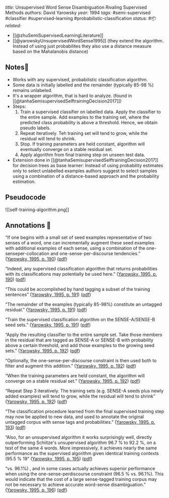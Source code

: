 *title:* Unsupervised Word Sense Disambiguation Rivaling Supervised Methods
*authors:* David Yarowsky
*year:* 1994
*tags:* #semi-supervised #classifier #supervised-learning #probabilistic-classification 
*status:* #📦 
*related:*
- [[@zhuSemiSupervisedLearningLiterature]]
- [[@yarowskyUnsupervisedWordSense1995]] (they extend the algorithm. Instead of using just probabilites they also use a distance measure based on the Mahalanobis distance)

## Notes📍
- Works with any supervised, probabilistic classification algorithm.
- Some data is initially labelled and the remainder (typically 85-98 %) remains unlabeled.
- It's a wrapper algorithm, that is hard to analyze. (found in [[@tanhaSemisupervisedSelftrainingDecision2017]])
- Steps:
	1. Train a supervised classifier on labelled data. Apply the classifier to the entire sample. Add examples to the training set, where the predicted class probability is above a threshold. Hence, we obtain pseudo labels.
	2. Repeat iteratively. Teh training set will tend to grow, while the residual will tend to shrink.
	3. Stop. If training parameters are held constant, algorithm will eventually converge on a stable residual set.
	4. Apply algorithm from final training step on unseen test data.
- Extension done in [[@tanhaSemisupervisedSelftrainingDecision2017]] for decision trees as base learner: Instead of using probability estimates only to select unlabelled examples authors suggest to select samples using a combination of a distance-based approach and the probability estimation. 

## Pseudocode
![[self-training-algorithm.png]]

## Annotations 📖

“If one begins with a small set of seed examples representative of two senses of a word, one can incrementally augment these seed examples with additional examples of each sense, using a combination of the one-senseper-collocation and one-sense-per-discourse tendencies.” ([Yarowsky, 1995, p. 190](zotero://select/library/items/RUPT7G2Y)) ([pdf](zotero://open-pdf/library/items/BJB2UFED?page=2&annotation=8E6UHIZS))

“Indeed, any supervised classification algorithm that returns probabilities with its classifications may potentially be used here.” ([Yarowsky, 1995, p. 190](zotero://select/library/items/RUPT7G2Y)) ([pdf](zotero://open-pdf/library/items/BJB2UFED?page=2&annotation=G6N4IZV9))

“This could be accomplished by hand tagging a subset of the training sentences” ([Yarowsky, 1995, p. 191](zotero://select/library/items/RUPT7G2Y)) ([pdf](zotero://open-pdf/library/items/BJB2UFED?page=3&annotation=CIBF7H73))

“The remainder of the examples (typically 85-98%) constitute an untagged residual.” ([Yarowsky, 1995, p. 191](zotero://select/library/items/RUPT7G2Y)) ([pdf](zotero://open-pdf/library/items/BJB2UFED?page=3&annotation=VYSULHTM))

“Train the supervised classification algorithm on the SENSE-A/SENSE-B seed sets.” ([Yarowsky, 1995, p. 191](zotero://select/library/items/RUPT7G2Y)) ([pdf](zotero://open-pdf/library/items/BJB2UFED?page=3&annotation=3U6E8MSK))

“Apply the resulting classifier to the entire sample set. Take those members in the residual that are tagged as SENSE-A or SENSE-B with probability above a certain threshold, and add those examples to the growing seed sets.” ([Yarowsky, 1995, p. 192](zotero://select/library/items/RUPT7G2Y)) ([pdf](zotero://open-pdf/library/items/BJB2UFED?page=4&annotation=2JZLN84D))

“Optionally, the one-sense-per-discourse constraint is then used both to filter and augment this addition.” ([Yarowsky, 1995, p. 192](zotero://select/library/items/RUPT7G2Y)) ([pdf](zotero://open-pdf/library/items/BJB2UFED?page=4&annotation=4NMNNSI6))

“When the training parameters are held constant, the algorithm will converge on a stable residual set.” ([Yarowsky, 1995, p. 192](zotero://select/library/items/RUPT7G2Y)) ([pdf](zotero://open-pdf/library/items/BJB2UFED?page=4&annotation=ITD7FHRK))

“Repeat Step 3 iteratively. The training sets (e.g. SENSE-A seeds plus newly added examples) will tend to grow, while the residual will tend to shrink” ([Yarowsky, 1995, p. 192](zotero://select/library/items/RUPT7G2Y)) ([pdf](zotero://open-pdf/library/items/BJB2UFED?page=4&annotation=8WXE69Z4))

“The classification procedure learned from the final supervised training step may now be applied to new data, and used to annotate the original untagged corpus with sense tags and probabilities.” ([Yarowsky, 1995, p. 193](zotero://select/library/items/RUPT7G2Y)) ([pdf](zotero://open-pdf/library/items/BJB2UFED?page=5&annotation=HNWDELQY))

“Also, for an unsupervised algorithm it works surprisingly well, directly outperforming Schiitze's unsupervised algorithm 96.7 % to 92.2 %, on a test of the same 4 words. More impressively, it achieves nearly the same performance as the supervised algorithm given identical training contexts (95.5 % 19” ([Yarowsky, 1995, p. 195](zotero://select/library/items/RUPT7G2Y)) ([pdf](zotero://open-pdf/library/items/BJB2UFED?page=7&annotation=FRKWZ93T))

“vs. 96.1%) , and in some cases actually achieves superior performance when using the one-sense-perdiscourse constraint (96.5 % vs. 96.1%). This would indicate that the cost of a large sense-tagged training corpus may not be necessary to achieve accurate word-sense disambiguation.” ([Yarowsky, 1995, p. 196](zotero://select/library/items/RUPT7G2Y)) ([pdf](zotero://open-pdf/library/items/BJB2UFED?page=8&annotation=RUY38RY4))